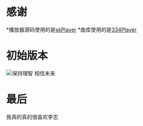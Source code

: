 # 感谢
*播放器源码使用的是[skPlayer](https://github.com/wangpengfei15975/skPlayer)
*曲库使用的是[334Player](https://2019334.xyz/share)

# 初始版本
![保持理智 相信未来](https://zxq0822.eu.org) 

# 最后
我真的真的很喜欢李志

